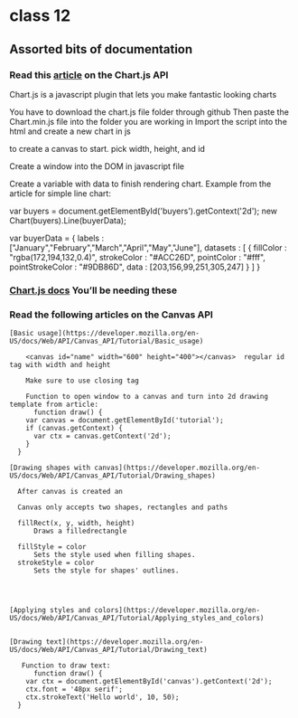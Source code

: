 # class 12

## Assorted bits of documentation

### Read this [article](https://www.webdesignerdepot.com/2013/11/easily-create-stunning-animated-charts-with-chart-js/) on the Chart.js API

  Chart.js is a javascript plugin that lets you make fantastic looking charts

  You have to download the chart.js file folder through github
  Then paste the Chart.min.js file into the folder you are working in
  Import the script into the html and create a new chart in js

  <canvas id="name" width="600" height="400"></canvas> to create a canvas to start. pick width, height, and id

  Create a window into the DOM in javascript file

  Create a variable with data to finish rendering chart.
  Example from the article for simple line chart:

  var buyers = document.getElementById('buyers').getContext('2d');
  new Chart(buyers).Line(buyerData);

  var buyerData = {
  labels : ["January","February","March","April","May","June"],
  datasets : [
    {
    fillColor : "rgba(172,194,132,0.4)",
    strokeColor : "#ACC26D",
    pointColor : "#fff",
    pointStrokeColor : "#9DB86D",
    data : [203,156,99,251,305,247]
    }
  ]
  }

### [Chart.js docs](http://www.chartjs.org/docs/) You’ll be needing these

### Read the following articles on the Canvas API

    [Basic usage](https://developer.mozilla.org/en-US/docs/Web/API/Canvas_API/Tutorial/Basic_usage)
        
        <canvas id="name" width="600" height="400"></canvas>  regular id tag with width and height

        Make sure to use closing tag
        
        Function to open window to a canvas and turn into 2d drawing template from article:
          function draw() {
        var canvas = document.getElementById('tutorial');
        if (canvas.getContext) {
          var ctx = canvas.getContext('2d');
        }
      }

    [Drawing shapes with canvas](https://developer.mozilla.org/en-US/docs/Web/API/Canvas_API/Tutorial/Drawing_shapes)

      After canvas is created an

      Canvas only accepts two shapes, rectangles and paths

      fillRect(x, y, width, height)
          Draws a filledrectangle

      fillStyle = color
          Sets the style used when filling shapes.
      strokeStyle = color
          Sets the style for shapes' outlines.




    [Applying styles and colors](https://developer.mozilla.org/en-US/docs/Web/API/Canvas_API/Tutorial/Applying_styles_and_colors)

      
    [Drawing text](https://developer.mozilla.org/en-US/docs/Web/API/Canvas_API/Tutorial/Drawing_text)

       Function to draw text:   
          function draw() {
        var ctx = document.getElementById('canvas').getContext('2d');
        ctx.font = '48px serif';
        ctx.strokeText('Hello world', 10, 50);
      }
